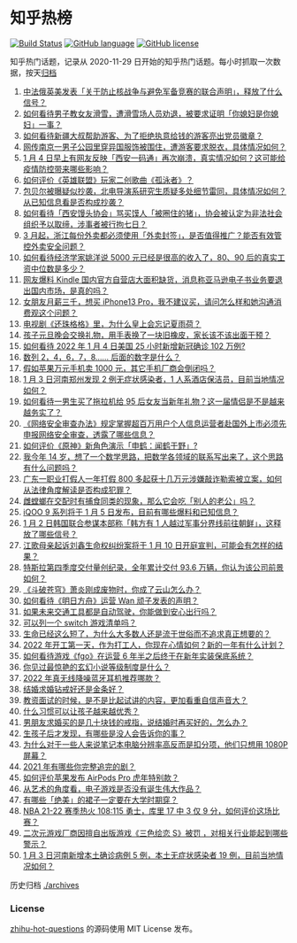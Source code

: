# 知乎热榜
[![Build Status](https://github.com/ToWeLong/zhihu-hot-questions/workflows/CI/badge.svg)](https://github.com/ToWeLong/zhihu-hot-questions/actions)
[![GitHub language](https://img.shields.io/badge/language-golang-orange.svg)](https://golang.org/)
[![GitHub license](https://img.shields.io/github/license/ToWeLong/zhihu-hot-questions)](https://github.com/ToWeLong/zhihu-hot-questions/blob/main/LICENSE)

知乎热门话题，记录从 2020-11-29 日开始的知乎热门话题。每小时抓取一次数据，按天[归档](./archives)

<!-- BEGIN -->

1. [中法俄英美发表「关于防止核战争与避免军备竞赛的联合声明」，释放了什么信号？](https://www.zhihu.com/question/509711049)
1. [如何看待男子教女友滑雪，遭滑雪场人员劝退，被要求证明「你媳妇是你媳妇」一事？](https://www.zhihu.com/question/509397366)
1. [如何看待新疆大叔帮助游客、为了拒绝执意给钱的游客亮出党员徽章？](https://www.zhihu.com/question/509572598)
1. [网传南京一男子公园里穿异国服饰被围住，遭游客要求脱衣，具体情况如何？](https://www.zhihu.com/question/509779528)
1. [1 月 4 日早上有网友反映「西安一码通」再次崩溃，真实情况如何？这可能给疫情防控带来哪些影响？](https://www.zhihu.com/question/509757882)
1. [如何评价《英雄联盟》玩家二创歌曲《孤泳者》？](https://www.zhihu.com/question/509561750)
1. [包贝尔被曝疑似抄袭，北电导演系研究生质疑多处细节雷同，具体情况如何？从已知信息看是否构成抄袭？](https://www.zhihu.com/question/509660484)
1. [如何看待「西安馒头协会」骂买馍人「被圈住的猪」，协会被认定为非法社会组织予以取缔，涉事者被行拘七日？](https://www.zhihu.com/question/509695712)
1. [3 月起，浙江每份外卖都必须使用「外卖封签」，是否值得推广？能否有效管控外卖安全问题？](https://www.zhihu.com/question/508963767)
1. [如何看待经济学家姚洋说 5000 元已经是很高的收入了，80、90 后的真实工资中位数是多少？](https://www.zhihu.com/question/509352665)
1. [网友爆料 Kindle 国内官方自营店大面积缺货，消息称亚马逊电子书业务要退出国内市场，是真的吗？](https://www.zhihu.com/question/509750467)
1. [女朋友月薪三千，想买 iPhone13 Pro，我不建议买，请问怎么样和她沟通消费观这个问题？](https://www.zhihu.com/question/509052294)
1. [电视剧《还珠格格》里，为什么皇上会忘记夏雨荷？](https://www.zhihu.com/question/51920236)
1. [孩子元旦晚会交换礼物，用手表换了一块旧橡皮，家长该不该出面干预？](https://www.zhihu.com/question/509488938)
1. [如何看待 2022 年 1 月 4 日美国 25 小时新增新冠确诊 102 万例?](https://www.zhihu.com/question/509759635)
1. [数列 2，4，6，7，8…… 后面的数字是什么？](https://www.zhihu.com/question/509018326)
1. [假如苹果万元手机卖 1000 元，其它手机厂商会倒闭吗？](https://www.zhihu.com/question/509104977)
1. [1 月 3 日河南郑州发现 2 例无症状感染者，1 人系酒店保洁员，目前当地情况如何？](https://www.zhihu.com/question/509744797)
1. [如何看待一男生买了拖拉机给 95 后女友当新年礼物？这一届情侣是不是越来越务实了？](https://www.zhihu.com/question/509683616)
1. [《网络安全审查办法》规定掌握超百万用户个人信息运营者赴国外上市必须先申报网络安全审查，透露了哪些信息？](https://www.zhihu.com/question/509761623)
1. [如何评价《原神》新角色演示「申鹤：闻鹤于野」?](https://www.zhihu.com/question/509782039)
1. [我今年 14 岁，想了一个数学思路，把数学各领域的联系写出来了，这个思路有什么问题吗？](https://www.zhihu.com/question/508303175)
1. [广东一职业打假人一年打假 800 多起获十几万元涉嫌敲诈勒索被立案，如何从法律角度解读是否构成犯罪？](https://www.zhihu.com/question/509668274)
1. [雌螳螂在交配时有捕食同类的现象，那么它会吃「别人的老公」吗？](https://www.zhihu.com/question/509367738)
1. [iQOO 9 系列将于 1 月 5 日发布，目前有哪些爆料和已知信息？](https://www.zhihu.com/question/508596855)
1. [1 月 2 日韩国联合参谋本部称「韩方有 1 人越过军事分界线前往朝鲜」，这释放了哪些信号？](https://www.zhihu.com/question/509505992)
1. [江歌母亲起诉刘鑫生命权纠纷案将于 1 月 10 日开庭宣判，可能会有怎样的结果？](https://www.zhihu.com/question/509774837)
1. [特斯拉第四季度交付量创纪录，全年累计交付 93.6 万辆，你认为该公司前景如何？](https://www.zhihu.com/question/509624970)
1. [《斗破苍穹》萧炎刚成废物时，你成了云山怎么办？](https://www.zhihu.com/question/508337585)
1. [如何看待《明日方舟》运营 Wan 顽子发表的声明？](https://www.zhihu.com/question/509288887)
1. [如果未来交通工具都是自动驾驶，你能做到安心出行吗？](https://www.zhihu.com/question/509695465)
1. [可以列一个 switch 游戏清单吗？](https://www.zhihu.com/question/454703059)
1. [生命已经这么短了，为什么大多数人还是流于世俗而不追求真正想要的？](https://www.zhihu.com/question/503742560)
1. [2022 年开工第一天，作为打工人，你现在心情如何？新的一年有什么计划？](https://www.zhihu.com/question/509769047)
1. [如何看待游戏《fgo》在运营 6 年半之后终于在新年实装保底系统？](https://www.zhihu.com/question/509367785)
1. [你见过最惊艳的玄幻小说等级制度是什么？](https://www.zhihu.com/question/380047941)
1. [2022 年真无线降噪蓝牙耳机推荐哪款？](https://www.zhihu.com/question/509564478)
1. [结婚求婚钻戒好还是金条好？](https://www.zhihu.com/question/507876673)
1. [教资面试的时候，是不是比起试讲的内容，更加看重自信声音大？](https://www.zhihu.com/question/508673725)
1. [什么习惯可以让孩子越来越优秀？](https://www.zhihu.com/question/473346434)
1. [男朋友求婚买的是几十块钱的戒指，说结婚时再买好的，怎么办？](https://www.zhihu.com/question/509490683)
1. [生孩子后才发现，有哪些是没人会告诉你的事？](https://www.zhihu.com/question/499818785)
1. [为什么对于一些人来说笔记本电脑分辨率高反而是扣分项，他们只想用 1080P 屏幕？](https://www.zhihu.com/question/501353153)
1. [2021 年有哪些你完整追完的剧？](https://www.zhihu.com/question/505107194)
1. [如何评价苹果发布 AirPods Pro 虎年特别款？](https://www.zhihu.com/question/509390045)
1. [从艺术的角度看，电子游戏是否没有诞生伟大作品？](https://www.zhihu.com/question/495856750)
1. [有哪些「绝美」的裙子一定要在大学时期穿？](https://www.zhihu.com/question/467045821)
1. [NBA 21-22 赛季热火 108:115 勇士，库里 17 中 3 仅 9 分，如何评价这场比赛？](https://www.zhihu.com/question/509763494)
1. [二次元游戏厂商因擅自出版游戏《三色绘恋 S》被罚 ，对相关行业能起到哪些警示？](https://www.zhihu.com/question/509333213)
1. [1 月 3 日河南新增本土确诊病例 5 例，本土无症状感染者 19 例，目前当地情况如何？](https://www.zhihu.com/question/509746123)

<!-- END -->

历史归档 [./archives](./archives)


### License
[zhihu-hot-questions](https://github.com/towelong/zhihu-hot-questions) 的源码使用 MIT License 发布。